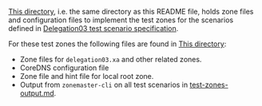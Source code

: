 [This directory](.), i.e. the same directory as this README file, holds zone
files and configuration files to implement the test zones for the scenarios
defined in [Delegation03 test scenario specification].

For these test zones the following files are found in [This directory](.):
* Zone files for `delegation03.xa` and other related zones.
* CoreDNS configuration file
* Zone file and hint file for local root zone.
* Output from `zonemaster-cli` on all test scenarios in
  [test-zones-output.md](test-zones-output.md).

[Delegation03 test scenario specification]:     ../../../docs/public/specifications/test-zones/Delegation-TP/delegation03.md

